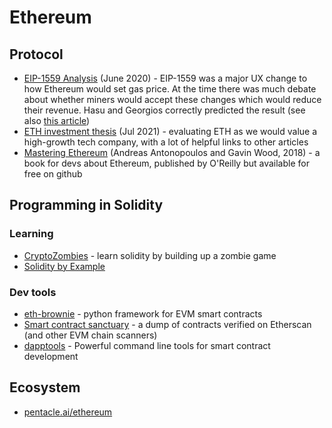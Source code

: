 Ethereum
==========

## Protocol
* [EIP-1559 Analysis](https://insights.deribit.com/market-research/analysis-of-eip-1559/) (June 2020) -
  EIP-1559 was a major UX change to how Ethereum would set gas price.  At the time there was much
  debate about whether miners would accept these changes which would reduce their revenue.  Hasu and
  Georgios correctly predicted the result (see also
  [this article](https://insights.deribit.com/market-research/miners-will-accept-eip-1559-here-is-why/))
* [ETH investment thesis](https://vineyardholdings.net/2021/07/31/ethereum/) (Jul 2021) -
  evaluating ETH as we would value a high-growth tech company, with a lot of helpful links to other articles
* [Mastering Ethereum](https://github.com/ethereumbook/ethereumbook) (Andreas Antonopoulos and Gavin Wood, 2018) -
  a book for devs about Ethereum, published by O'Reilly but available for free on github

## Programming in Solidity
### Learning
* [CryptoZombies](https://cryptozombies.io/) - learn solidity by building up a zombie game
* [Solidity by Example](https://solidity-by-example.org/)

### Dev tools
* [eth-brownie](https://github.com/eth-brownie/brownie) - python framework for EVM smart contracts
* [Smart contract sanctuary](https://github.com/tintinweb/smart-contract-sanctuary) -
  a dump of contracts verified on Etherscan (and other EVM chain scanners)
* [dapptools](https://dapp.tools/) - Powerful command line tools for smart contract development
  
## Ecosystem
* [pentacle.ai/ethereum](https://pentacle.ai/ethereum)

